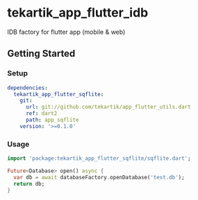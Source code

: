 # tekartik_app_flutter_idb

IDB factory for flutter app (mobile & web)

## Getting Started

### Setup

```yaml
dependencies:
  tekartik_app_flutter_sqflite:
    git:
      url: git://github.com/tekartik/app_flutter_utils.dart
      ref: dart2
      path: app_sqflite
    version: '>=0.1.0'
```

### Usage

```dart
import 'package:tekartik_app_flutter_sqflite/sqflite.dart';

Future<Database> open() async {
  var db = await databaseFactory.openDatabase('test.db');
  return db;
}
```